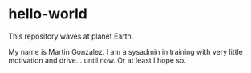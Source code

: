 # hello-world
This repository waves at planet Earth.

My name is Martin Gonzalez. I am a sysadmin in training with very little motivation and drive... until now.
Or at least I hope so.
